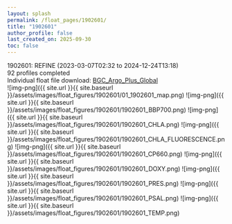 ```yaml
---
layout: splash
permalink: /float_pages/1902601/
title: "1902601"
author_profile: false
last_created_on: 2025-09-30
toc: false
---
```

 
1902601: REFINE (2023-03-07T02:32 to 2024-12-24T13:18)\
92 profiles completed\
Individual float file download: [BGC_Argo_Plus_Global](https://ftp.soest.hawaii.edu/bgc_argo_plus/Individual_Floats/outliers_removed/1902601_Sprof_processed.nc)\
![img-png]({{ site.url }}{{ site.baseurl }}/assets/images/float_figures/1902601/01_1902601_map.png)
![img-png]({{ site.url }}{{ site.baseurl }}/assets/images/float_figures/1902601/1902601_BBP700.png)
![img-png]({{ site.url }}{{ site.baseurl }}/assets/images/float_figures/1902601/1902601_CHLA.png)
![img-png]({{ site.url }}{{ site.baseurl }}/assets/images/float_figures/1902601/1902601_CHLA_FLUORESCENCE.png)
![img-png]({{ site.url }}{{ site.baseurl }}/assets/images/float_figures/1902601/1902601_CP660.png)
![img-png]({{ site.url }}{{ site.baseurl }}/assets/images/float_figures/1902601/1902601_DOXY.png)
![img-png]({{ site.url }}{{ site.baseurl }}/assets/images/float_figures/1902601/1902601_PRES.png)
![img-png]({{ site.url }}{{ site.baseurl }}/assets/images/float_figures/1902601/1902601_PSAL.png)
![img-png]({{ site.url }}{{ site.baseurl }}/assets/images/float_figures/1902601/1902601_TEMP.png)
